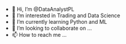 - 👋 Hi, I’m @DataAnalystPL
- 👀 I’m interested in Trading and Data Science
- 🌱 I’m currently learning Python and ML
- 💞️ I’m looking to collaborate on ...
- 📫 How to reach me ...

<!---
DataAnalystPL/DataAnalystPL is a ✨ special ✨ repository because its `README.md` (this file) appears on your GitHub profile.
You can click the Preview link to take a look at your changes.
--->
